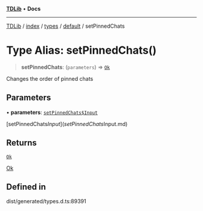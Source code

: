 [**TDLib**](../../../../../../README.md) • **Docs**

***

[TDLib](../../../../../../modules.md) / [index](../../../../../README.md) / [types](../../../README.md) / [default](../README.md) / setPinnedChats

# Type Alias: setPinnedChats()

> **setPinnedChats**: (`parameters`) => [`Ok`](Ok-1.md)

Changes the order of pinned chats

## Parameters

• **parameters**: [`setPinnedChats$Input`](setPinnedChats$Input.md)

[setPinnedChats$Input](setPinnedChats$Input.md)

## Returns

[`Ok`](Ok-1.md)

[Ok](Ok-1.md)

## Defined in

dist/generated/types.d.ts:89391
